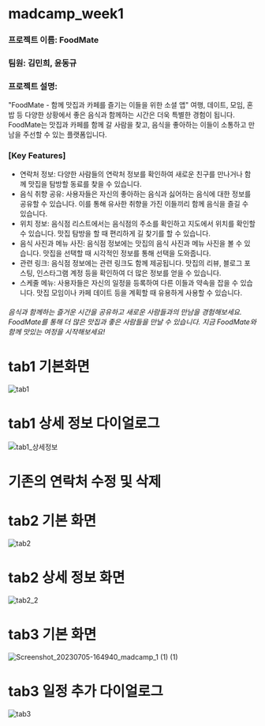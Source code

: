 # madcamp_week1

### 프로젝트 이름: FoodMate

### 팀원: 김민희, 윤동규

### 프로젝트 설명:
"FoodMate - 함께 맛집과 카페를 즐기는 이들을 위한 소셜 앱"
여행, 데이트, 모임, 혼밥 등 다양한 상황에서 좋은 음식과 함께하는 시간은 더욱 특별한 경험이 됩니다. FoodMate는 맛집과 카페를 함께 갈 사람을 찾고, 음식을 좋아하는 이들이 소통하고 만남을 주선할 수 있는 플랫폼입니다.

### [Key Features]
- 연락처 정보: 다양한 사람들의 연락처 정보를 확인하여 새로운 친구를 만나거나 함께 맛집을 탐방할 동료를 찾을 수 있습니다.
- 음식 취향 공유: 사용자들은 자신의 좋아하는 음식과 싫어하는 음식에 대한 정보를 공유할 수 있습니다. 이를 통해 유사한 취향을 가진 이들끼리 함께 음식을 즐길 수 있습니다.
- 위치 정보: 음식점 리스트에서는 음식점의 주소를 확인하고 지도에서 위치를 확인할 수 있습니다. 맛집 탐방을 할 때 편리하게 길 찾기를 할 수 있습니다.
- 음식 사진과 메뉴 사진: 음식점 정보에는 맛집의 음식 사진과 메뉴 사진을 볼 수 있습니다. 맛집을 선택할 때 시각적인 정보를 통해 선택을 도와줍니다.
- 관련 링크: 음식점 정보에는 관련 링크도 함께 제공됩니다. 맛집의 리뷰, 블로그 포스팅, 인스타그램 계정 등을 확인하여 더 많은 정보를 얻을 수 있습니다.
- 스케줄 메뉴: 사용자들은 자신의 일정을 등록하여 다른 이들과 약속을 잡을 수 있습니다. 맛집 모임이나 카페 데이트 등을 계획할 때 유용하게 사용할 수 있습니다.


###### 음식과 함께하는 즐거운 시간을 공유하고 새로운 사람들과의 만남을 경험해보세요. FoodMate를 통해 더 많은 맛집과 좋은 사람들을 만날 수 있습니다. 지금 FoodMate와 함께 맛있는 여정을 시작해보세요!

# tab1 기본화면
![tab1](https://github.com/justinyoonwk/madcamp_week1/assets/101591389/9b989d90-6734-4f48-b2cb-e4614d16940e)



# tab1 상세 정보 다이얼로그

![tab1_상세정보](https://github.com/justinyoonwk/madcamp_week1/assets/101591389/1731bdc1-faad-406c-8c5d-576494b65bdb)

# 기존의 연락처 수정 및 삭제

# tab2 기본 화면
![tab2](https://github.com/justinyoonwk/madcamp_week1/assets/101591389/8de11e64-32b3-48c8-a5f1-1e63e0fb32fa)


# tab2 상세 정보 화면
![tab2_2](https://github.com/justinyoonwk/madcamp_week1/assets/101591389/ee4b930f-03c9-4758-919c-c1f6500f0ae4)


# tab3 기본 화면
![Screenshot_20230705-164940_madcamp_1 (1) (1)](https://github.com/justinyoonwk/madcamp_week1/assets/101591389/7a9aaf6f-95ba-4126-bd01-29d675e5af2e)

# tab3 일정 추가 다이얼로그
![tab3](https://github.com/justinyoonwk/madcamp_week1/assets/101591389/7bea4201-fadb-400b-b5a5-3a1a3a684b53)


